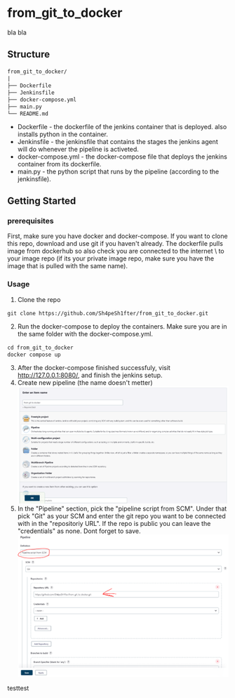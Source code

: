 # from_git_to_docker
bla bla

## Structure
```
from_git_to_docker/
|
├── Dockerfile
├── Jenkinsfile
├── docker-compose.yml
├── main.py
└── README.md
```

- Dockerfile - the dockerfile of the jenkins container that is deployed. also installs python in the container.
- Jenkinsfile - the jenkinsfile that contains the stages the jenkins agent will do whenever the pipeline is activeted.
- docker-compose.yml - the docker-compose file that deploys the jenkins container from its dockerfile.
- main.py - the python script that runs by the pipeline (according to the jenkinsfile).

## Getting Started
### prerequisites
First, make sure you have docker and docker-compose.
If you want to clone this repo, download and use git if you haven't already.
The dockerfile pulls image from dockerhub so also check you are connected to the internet \ to your image repo (if its your private image repo, make sure you have the image that is pulled with the same name).

### Usage
1. Clone the repo
```
git clone https://github.com/Sh4peSh1fter/from_git_to_docker.git
```
2. Run the docker-compose to deploy the containers. Make sure you are in the same folder with the docker-compose.yml.
```
cd from_git_to_docker
docker compose up
```
3. After the docker-compose finished successfuly, visit http://127.0.0.1:8080/, and finish the jenkins setup.
4. Create new pipeline (the name doesn't metter)
![step 4 - create new pipeline](images/create_new_pipeline.PNG)
5. In the "Pipeline" section, pick the "pipeline script from SCM". Under that pick "Git" as your SCM and enter the git repo you want to be connected with in the "repositoriy URL".
If the repo is public you can leave the "credentials" as none. Dont forget to save.
![step 5 - configure SCM](images/configure_SCM.PNG)

testtest